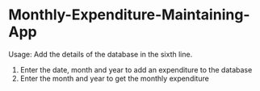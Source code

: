 # Monthly-Expenditure-Maintaining-App
Usage: Add the details of the database in the sixth line.
1. Enter the date, month and year to add an expenditure to the database
2. Enter the month and year to get the monthly expenditure
